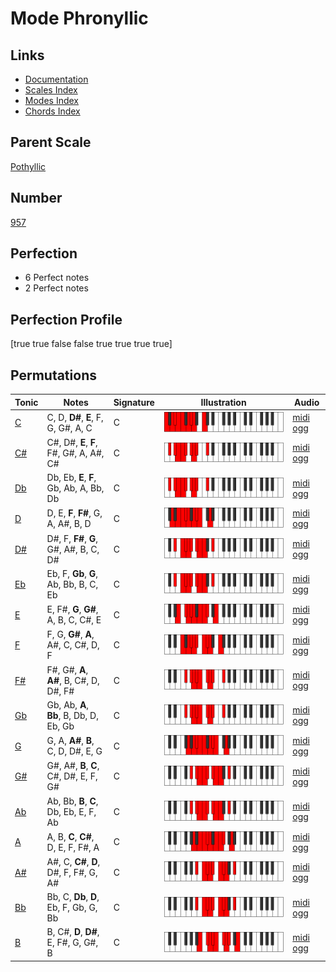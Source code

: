 # Mode Phronyllic

## Links

- [Documentation](index.md)
- [Scales Index](Scales.md)
- [Modes Index](Modes.md)
- [Chords Index](Chords.md)

## Parent Scale

[Pothyllic](ScalePothyllic.md)

## Number

[957](https://ianring.com/musictheory/scales/957)

## Perfection

- 6 Perfect notes
- 2 Perfect notes

## Perfection Profile

[true true false false true true true true]

## Permutations

| Tonic | Notes | Signature | Illustration | Audio |
|-------|-------|-----------|--------------|-------|
| [C](ModeCNaturalPhronyllic.md) | C, D, **D#**, **E**, F, G, G#, A, C | C | ![CNaturalPhronyllic](ModeCNaturalPhronyllic.png) | [midi](ModeCNaturalPhronyllic.mid) [ogg](ModeCNaturalPhronyllic.ogg) |
| [C#](ModeCSharpPhronyllic.md) | C#, D#, **E**, **F**, F#, G#, A, A#, C# | C | ![CSharpPhronyllic](ModeCSharpPhronyllic.png) | [midi](ModeCSharpPhronyllic.mid) [ogg](ModeCSharpPhronyllic.ogg) |
| [Db](ModeDFlatPhronyllic.md) | Db, Eb, **E**, **F**, Gb, Ab, A, Bb, Db | C | ![DFlatPhronyllic](ModeDFlatPhronyllic.png) | [midi](ModeDFlatPhronyllic.mid) [ogg](ModeDFlatPhronyllic.ogg) |
| [D](ModeDNaturalPhronyllic.md) | D, E, **F**, **F#**, G, A, A#, B, D | C | ![DNaturalPhronyllic](ModeDNaturalPhronyllic.png) | [midi](ModeDNaturalPhronyllic.mid) [ogg](ModeDNaturalPhronyllic.ogg) |
| [D#](ModeDSharpPhronyllic.md) | D#, F, **F#**, **G**, G#, A#, B, C, D# | C | ![DSharpPhronyllic](ModeDSharpPhronyllic.png) | [midi](ModeDSharpPhronyllic.mid) [ogg](ModeDSharpPhronyllic.ogg) |
| [Eb](ModeEFlatPhronyllic.md) | Eb, F, **Gb**, **G**, Ab, Bb, B, C, Eb | C | ![EFlatPhronyllic](ModeEFlatPhronyllic.png) | [midi](ModeEFlatPhronyllic.mid) [ogg](ModeEFlatPhronyllic.ogg) |
| [E](ModeENaturalPhronyllic.md) | E, F#, **G**, **G#**, A, B, C, C#, E | C | ![ENaturalPhronyllic](ModeENaturalPhronyllic.png) | [midi](ModeENaturalPhronyllic.mid) [ogg](ModeENaturalPhronyllic.ogg) |
| [F](ModeFNaturalPhronyllic.md) | F, G, **G#**, **A**, A#, C, C#, D, F | C | ![FNaturalPhronyllic](ModeFNaturalPhronyllic.png) | [midi](ModeFNaturalPhronyllic.mid) [ogg](ModeFNaturalPhronyllic.ogg) |
| [F#](ModeFSharpPhronyllic.md) | F#, G#, **A**, **A#**, B, C#, D, D#, F# | C | ![FSharpPhronyllic](ModeFSharpPhronyllic.png) | [midi](ModeFSharpPhronyllic.mid) [ogg](ModeFSharpPhronyllic.ogg) |
| [Gb](ModeGFlatPhronyllic.md) | Gb, Ab, **A**, **Bb**, B, Db, D, Eb, Gb | C | ![GFlatPhronyllic](ModeGFlatPhronyllic.png) | [midi](ModeGFlatPhronyllic.mid) [ogg](ModeGFlatPhronyllic.ogg) |
| [G](ModeGNaturalPhronyllic.md) | G, A, **A#**, **B**, C, D, D#, E, G | C | ![GNaturalPhronyllic](ModeGNaturalPhronyllic.png) | [midi](ModeGNaturalPhronyllic.mid) [ogg](ModeGNaturalPhronyllic.ogg) |
| [G#](ModeGSharpPhronyllic.md) | G#, A#, **B**, **C**, C#, D#, E, F, G# | C | ![GSharpPhronyllic](ModeGSharpPhronyllic.png) | [midi](ModeGSharpPhronyllic.mid) [ogg](ModeGSharpPhronyllic.ogg) |
| [Ab](ModeAFlatPhronyllic.md) | Ab, Bb, **B**, **C**, Db, Eb, E, F, Ab | C | ![AFlatPhronyllic](ModeAFlatPhronyllic.png) | [midi](ModeAFlatPhronyllic.mid) [ogg](ModeAFlatPhronyllic.ogg) |
| [A](ModeANaturalPhronyllic.md) | A, B, **C**, **C#**, D, E, F, F#, A | C | ![ANaturalPhronyllic](ModeANaturalPhronyllic.png) | [midi](ModeANaturalPhronyllic.mid) [ogg](ModeANaturalPhronyllic.ogg) |
| [A#](ModeASharpPhronyllic.md) | A#, C, **C#**, **D**, D#, F, F#, G, A# | C | ![ASharpPhronyllic](ModeASharpPhronyllic.png) | [midi](ModeASharpPhronyllic.mid) [ogg](ModeASharpPhronyllic.ogg) |
| [Bb](ModeBFlatPhronyllic.md) | Bb, C, **Db**, **D**, Eb, F, Gb, G, Bb | C | ![BFlatPhronyllic](ModeBFlatPhronyllic.png) | [midi](ModeBFlatPhronyllic.mid) [ogg](ModeBFlatPhronyllic.ogg) |
| [B](ModeBNaturalPhronyllic.md) | B, C#, **D**, **D#**, E, F#, G, G#, B | C | ![BNaturalPhronyllic](ModeBNaturalPhronyllic.png) | [midi](ModeBNaturalPhronyllic.mid) [ogg](ModeBNaturalPhronyllic.ogg) |
